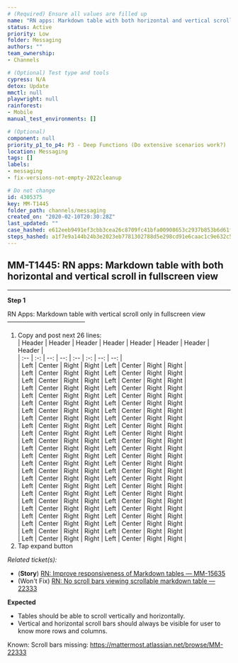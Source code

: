 ```yaml
---
# (Required) Ensure all values are filled up
name: "RN apps: Markdown table with both horizontal and vertical scroll in fullscreen view"
status: Active
priority: Low
folder: Messaging
authors: ""
team_ownership: 
- Channels

# (Optional) Test type and tools
cypress: N/A
detox: Update
mmctl: null
playwright: null
rainforest: 
- Mobile
manual_test_environments: []

# (Optional)
component: null
priority_p1_to_p4: P3 - Deep Functions (Do extensive scenarios work?)
location: Messaging
tags: []
labels: 
- messaging
- fix-versions-not-empty-2022cleanup

# Do not change
id: 4305375
key: MM-T1445
folder_path: channels/messaging
created_on: "2020-02-10T20:30:28Z"
last_updated: ""
case_hashed: e612eeb9491ef3cbb3cea26c8709fc41bfa00908653c2937b853b6d61f6251a7d55bdfbd255f337207d3936d696d5f2b
steps_hashed: a1f7e9a144b24b3e2023eb7781302788d5e298cd91e6caac1c9e632c5f95dc6dce7d9f07c5dcefafa7275200b76f8f61
---
```


## MM-T1445: RN apps: Markdown table with both horizontal and vertical scroll in fullscreen view

---

**Step 1**

RN Apps: Markdown table with vertical scroll only in fullscreen view\
–––––––––––––––––––––––––

1. Copy and post next 26 lines:
   \
   \| Header | Header | Header | Header | Header | Header | Header | Header |\
   \| :-- | :-: | --: | --: | :-- | :-: | --: | --: |\
   \| Left | Center | Right | Right | Left | Center | Right | Right |\
   \| Left | Center | Right | Right | Left | Center | Right | Right |\
   \| Left | Center | Right | Right | Left | Center | Right | Right |\
   \| Left | Center | Right | Right | Left | Center | Right | Right |\
   \| Left | Center | Right | Right | Left | Center | Right | Right |\
   \| Left | Center | Right | Right | Left | Center | Right | Right |\
   \| Left | Center | Right | Right | Left | Center | Right | Right |\
   \| Left | Center | Right | Right | Left | Center | Right | Right |\
   \| Left | Center | Right | Right | Left | Center | Right | Right |\
   \| Left | Center | Right | Right | Left | Center | Right | Right |\
   \| Left | Center | Right | Right | Left | Center | Right | Right |\
   \| Left | Center | Right | Right | Left | Center | Right | Right |\
   \| Left | Center | Right | Right | Left | Center | Right | Right |\
   \| Left | Center | Right | Right | Left | Center | Right | Right |\
   \| Left | Center | Right | Right | Left | Center | Right | Right |\
   \| Left | Center | Right | Right | Left | Center | Right | Right |\
   \| Left | Center | Right | Right | Left | Center | Right | Right |\
   \| Left | Center | Right | Right | Left | Center | Right | Right |\
   \| Left | Center | Right | Right | Left | Center | Right | Right |\
   \| Left | Center | Right | Right | Left | Center | Right | Right |\
   \| Left | Center | Right | Right | Left | Center | Right | Right |\
   \| Left | Center | Right | Right | Left | Center | Right | Right |\
   \| Left | Center | Right | Right | Left | Center | Right | Right |\
   \| Left | Center | Right | Right | Left | Center | Right | Right |
2. Tap expand button

_Related ticket(s):_

- (**Story**) [RN: Improve responsiveness of Markdown tables — MM-15635](https://mattermost.atlassian.net/browse/MM-15635)
- (Won't Fix) [RN: No scroll bars viewing scrollable markdown table — 22333](https://mattermost.atlassian.net/browse/MM-22333)

**Expected**

- Tables should be able to scroll vertically and horizontally.
- Vertical and horizontal scroll bars should always be visible for user to know more rows and columns.

Known: Scroll bars missing: <https://mattermost.atlassian.net/browse/MM-22333>
